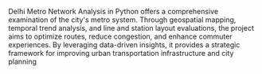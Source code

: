 Delhi Metro Network Analysis in Python offers a comprehensive examination of the city's metro system. Through geospatial mapping, temporal trend analysis, and line and station layout evaluations, the project aims to optimize routes, reduce congestion, and enhance commuter experiences. By leveraging data-driven insights, it provides a strategic framework for improving urban transportation infrastructure and city planning
